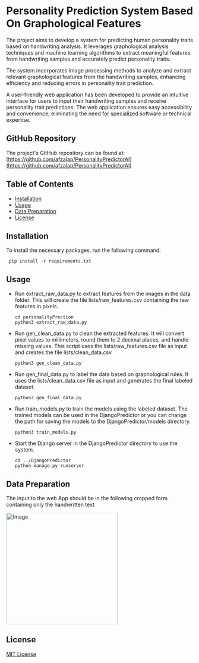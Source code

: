 # Personality Prediction System Based On Graphological Features

The project aims to develop a system for predicting human personality traits based on handwriting analysis. It leverages graphological analysis techniques and machine learning algorithms to extract meaningful features from handwriting samples and accurately predict personality traits.

The system incorporates image processing methods to analyze and extract relevant graphological features from the handwriting samples, enhancing efficiency and reducing errors in personality trait prediction.

A user-friendly web application has been developed to provide an intuitive interface for users to input their handwriting samples and receive personality trait predictions. The web application ensures easy accessibility and convenience, eliminating the need for specialized software or technical expertise.

## GitHub Repository
The project's GitHub repository can be found at: [https://github.com/afzalap/PersonalityPredictorAI](https://github.com/afzalap/PersonalityPredictorAI)

## Table of Contents

- [Installation](#installation)
- [Usage](#usage)
- [Data Preparation](#data-preparation)
- [License](#license)

## Installation

To install the necessary packages, run the following command:

 ```
  pip install -r requirements.txt
 ```
 
## Usage

- Run extract_raw_data.py to extract features from the images in the data folder. This will create the file lists/raw_features.csv       containing the raw features in pixels.

  ```
  cd personalityPrection
  python3 extract_raw_data.py
  ```
  
- Run gen_clean_data.py to clean the extracted features. It will convert pixel values to millimeters, round them to 2 decimal places, and handle missing values. This script uses the lists/raw_features.csv file as input and creates the file lists/clean_data.csv

  ```
  python3 gen_clean_data.py
  ```
  
- Run gen_final_data.py to label the data based on graphological rules. It uses the lists/clean_data.csv file as input and generates the final labeled dataset.

  ```
  python3 gen_final_data.py
  ```
  
- Run train_models.py to train the models using the labeled dataset. The trained models can be used in the DjangoPredictor or you can change the path for saving the models to the DjangoPredictor/models directory.

  ```
  python3 train_models.py
  ```
  
- Start the Django server in the DjangoPredictor directory to use the system.

  ```
  cd ../DjangoPredictor
  python manage.py runserver
  ```

## Data Preparation

The input to the web App should be in the following cropped form containing only the handwritten text


<img src="https://github.com/afzalap/PersonalityPredictorAI/assets/68552769/18cdabd7-1268-4794-8f13-09cebfa956c7" alt="Image" width="300" height="300"/>


## License

[MIT License](LICENSE)

